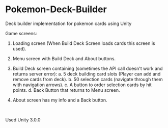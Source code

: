 # Pokemon-Deck-Builder
Deck builder implementation for pokemon cards using Unity

Game screens:
1. Loading screen (When Build Deck Screen loads cards this screen is used).


2. Menu screen with Build Deck and About buttons.


3. Build Deck screen containing (sometimes the API call doesn't work and returns server error):
  a. 5 deck building card slots (Player can add and remove cards from deck).
  b. 50 selection cards (navigate through them with navigation arrows).
  c. A button to order selection cards by hit points.
  d. Back Button that returns to Menu screen.


4. About screen has my info and a Back button.
<br/>

Used Unity 3.0.0
